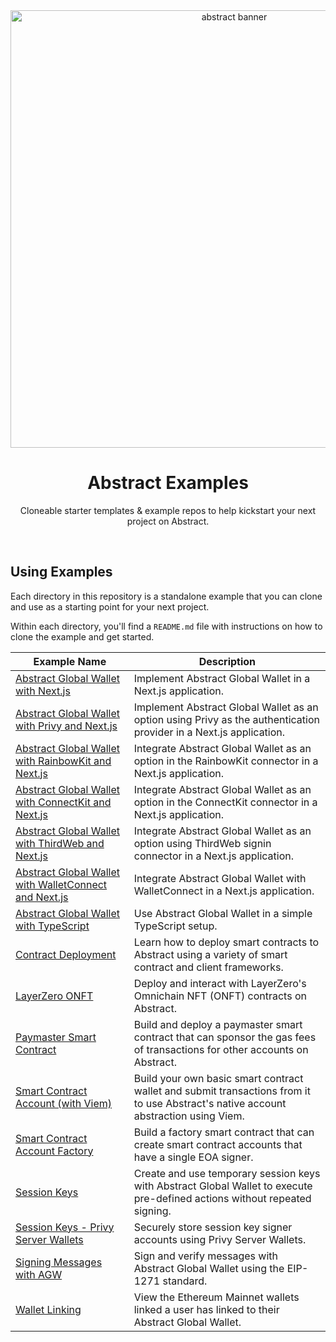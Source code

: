 <div align="center">
    <img src="https://mintlify.s3-us-west-1.amazonaws.com/abstract/images/Block.svg" width="700px" alt="abstract banner"/>
    <br />
    <h1>Abstract Examples</h1>
    <p align="center">Cloneable starter templates & example repos to help kickstart your next project on Abstract.
</div>

<br/>

## Using Examples

Each directory in this repository is a standalone example that you can clone and use as a starting point for your next project.

Within each directory, you'll find a `README.md` file with instructions on how to clone the example and get started.

| Example Name                                                                                                                                | Description                                                                                                                         |
| ------------------------------------------------------------------------------------------------------------------------------------------- | ----------------------------------------------------------------------------------------------------------------------------------- |
| [Abstract Global Wallet with Next.js](https://github.com/Abstract-Foundation/examples/tree/main/agw-nextjs)                                 | Implement Abstract Global Wallet in a Next.js application.                                                                          |
| [Abstract Global Wallet with Privy and Next.js](https://github.com/Abstract-Foundation/examples/tree/main/agw-privy-nextjs)                 | Implement Abstract Global Wallet as an option using Privy as the authentication provider in a Next.js application.                  |
| [Abstract Global Wallet with RainbowKit and Next.js](https://github.com/Abstract-Foundation/examples/tree/main/agw-rainbowkit-nextjs)       | Integrate Abstract Global Wallet as an option in the RainbowKit connector in a Next.js application.                                 |
| [Abstract Global Wallet with ConnectKit and Next.js](https://github.com/Abstract-Foundation/examples/tree/main/agw-connectkit-nextjs)       | Integrate Abstract Global Wallet as an option in the ConnectKit connector in a Next.js application.                                 |
| [Abstract Global Wallet with ThirdWeb and Next.js](https://github.com/Abstract-Foundation/examples/tree/main/agw-thirdweb-nextjs)           | Integrate Abstract Global Wallet as an option using ThirdWeb signin connector in a Next.js application.                             |
| [Abstract Global Wallet with WalletConnect and Next.js](https://github.com/Abstract-Foundation/examples/tree/main/agw-walletconnect-nextjs) | Integrate Abstract Global Wallet with WalletConnect in a Next.js application.                                                       |
| [Abstract Global Wallet with TypeScript](https://github.com/Abstract-Foundation/examples/tree/main/agw-typescript)                          | Use Abstract Global Wallet in a simple TypeScript setup.                                                                            |
| [Contract Deployment](https://github.com/Abstract-Foundation/examples/tree/main/contract-deployment)                                        | Learn how to deploy smart contracts to Abstract using a variety of smart contract and client frameworks.                            |
| [LayerZero ONFT](https://github.com/Abstract-Foundation/examples/tree/main/layerzero-onft)                                                  | Deploy and interact with LayerZero's Omnichain NFT (ONFT) contracts on Abstract.                                                    |
| [Paymaster Smart Contract](https://github.com/Abstract-Foundation/examples/tree/main/paymasters)                                            | Build and deploy a paymaster smart contract that can sponsor the gas fees of transactions for other accounts on Abstract.           |
| [Smart Contract Account (with Viem)](https://github.com/Abstract-Foundation/examples/tree/main/smart-contract-accounts-viem)                | Build your own basic smart contract wallet and submit transactions from it to use Abstract's native account abstraction using Viem. |
| [Smart Contract Account Factory](https://github.com/Abstract-Foundation/examples/tree/main/smart-contract-accounts-factory)                 | Build a factory smart contract that can create smart contract accounts that have a single EOA signer.                               |
| [Session Keys](https://github.com/Abstract-Foundation/examples/tree/main/session-keys)                                                      | Create and use temporary session keys with Abstract Global Wallet to execute pre-defined actions without repeated signing.          |
| [Session Keys - Privy Server Wallets](https://github.com/Abstract-Foundation/examples/tree/main/server-wallets-session-keys)                | Securely store session key signer accounts using Privy Server Wallets.                                                              |
| [Signing Messages with AGW](https://github.com/Abstract-Foundation/examples/tree/main/agw-signing-messages)                                 | Sign and verify messages with Abstract Global Wallet using the EIP-1271 standard.                                                   |
| [Wallet Linking](https://github.com/Abstract-Foundation/examples/tree/main/agw-eoa-linking)                                                 | View the Ethereum Mainnet wallets linked a user has linked to their Abstract Global Wallet.                                         |
